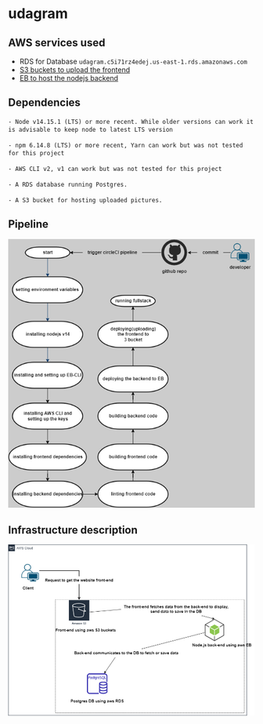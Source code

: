 # udagram

## AWS services used
 - RDS for Database `udagram.c5i71rz4edej.us-east-1.rds.amazonaws.com`
 - [S3 buckets to upload the frontend](http://mybucket22888866.s3-website-us-east-1.amazonaws.com/)
 - [EB to host the nodejs backend](http://udagramapi-env-1.eba-nex22up2.us-east-1.elasticbeanstalk.com/)


## Dependencies

```
- Node v14.15.1 (LTS) or more recent. While older versions can work it is advisable to keep node to latest LTS version

- npm 6.14.8 (LTS) or more recent, Yarn can work but was not tested for this project

- AWS CLI v2, v1 can work but was not tested for this project

- A RDS database running Postgres.

- A S3 bucket for hosting uploaded pictures.

```

## Pipeline
![Screenshot](https://github.com/Ibrahimzn/finalproject/blob/master/docs/digrams/pipelinedigram.png?raw=true)

## Infrastructure description
![Screenshot](https://github.com/Ibrahimzn/finalproject/blob/master/docs/digrams/AWSservicesusedforhostingdigram.png?raw=true)
